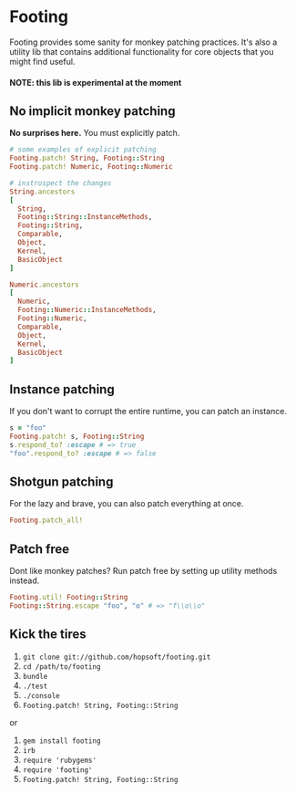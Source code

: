 # Footing

Footing provides some sanity for monkey patching practices.
It's also a utility lib that contains additional functionality for core objects that you might find useful.

#### NOTE: this lib is experimental at the moment

## No implicit monkey patching

**No surprises here.** You must explicitly patch.

```ruby
# some examples of explicit patching
Footing.patch! String, Footing::String
Footing.patch! Numeric, Footing::Numeric
```

```ruby
# instrospect the changes
String.ancestors
[
  String,
  Footing::String::InstanceMethods,
  Footing::String,
  Comparable,
  Object,
  Kernel,
  BasicObject
]

Numeric.ancestors
[
  Numeric,
  Footing::Numeric::InstanceMethods,
  Footing::Numeric,
  Comparable,
  Object,
  Kernel,
  BasicObject
]
```

## Instance patching

If you don't want to corrupt the entire runtime, you can patch an instance.

```ruby
s = "foo"
Footing.patch! s, Footing::String
s.respond_to? :escape # => true
"foo".respond_to? :escape # => false
```

## Shotgun patching

For the lazy and brave, you can also patch everything at once.

```ruby
Footing.patch_all!
```

## Patch free

Dont like monkey patches? Run patch free by setting up utility methods instead.

```ruby
Footing.util! Footing::String
Footing::String.escape "foo", "o" # => "f\\o\\o"
```

## Kick the tires

1. `git clone git://github.com/hopsoft/footing.git`
1. `cd /path/to/footing`
1. `bundle`
1. `./test`
1. `./console`
1. `Footing.patch! String, Footing::String`

or

1. `gem install footing`
1. `irb`
1. `require 'rubygems'`
1. `require 'footing'`
1. `Footing.patch! String, Footing::String`
